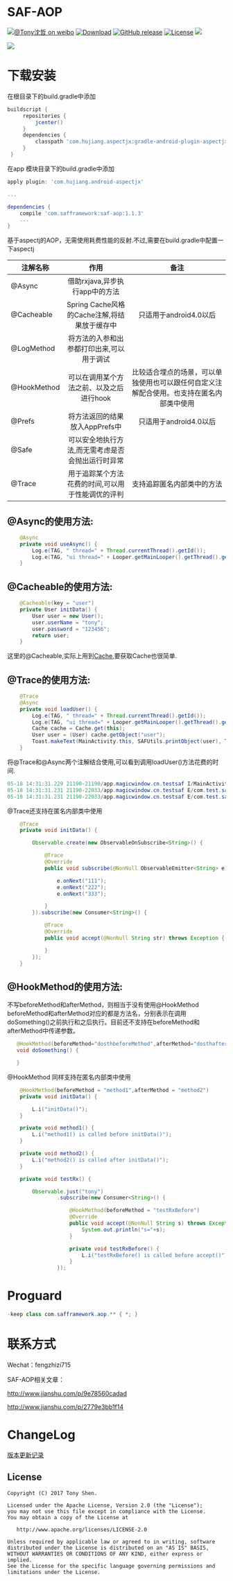 # SAF-AOP

[![@Tony沈哲 on weibo](https://img.shields.io/badge/weibo-%40Tony%E6%B2%88%E5%93%B2-blue.svg)](http://www.weibo.com/fengzhizi715)
[![Download](https://img.shields.io/badge/Download-1.1.3-red.svg)](https://bintray.com/fengzhizi715/maven/saf-aop/_latestVersion)
[![GitHub release](https://img.shields.io/badge/release-1.1.3-blue.svg)](https://github.com/fengzhizi715/SAF-AOP/releases)
[![License](https://img.shields.io/badge/license-Apache%202-lightgrey.svg)](https://www.apache.org/licenses/LICENSE-2.0.html)
<a href="http://www.methodscount.com/?lib=com.safframework%3Asaf-aop%3A1.1.3"><img src="https://img.shields.io/badge/Methods and size-core: 107 | deps: 43027 | 28 KB-e91e63.svg"/></a>

![](logo.png)

# 下载安装

在根目录下的build.gradle中添加
```groovy
buildscript {
     repositories {
         jcenter()
     }
     dependencies {
         classpath 'com.hujiang.aspectjx:gradle-android-plugin-aspectjx:1.0.10'
     }
 }
```

在app 模块目录下的build.gradle中添加
```groovy
apply plugin: 'com.hujiang.android-aspectjx'

...

dependencies {
    compile 'com.safframework:saf-aop:1.1.3'
    ...
}
```

基于aspectj的AOP，无需使用耗费性能的反射.不过,需要在build.gradle中配置一下aspectj


| 注解名称        | 作用          | 备注          |
| ------------- |:-------------:| :-------------:|
| @Async        |借助rxjava,异步执行app中的方法|       |
| @Cacheable    |Spring Cache风格的Cache注解,将结果放于缓存中|只适用于android4.0以后|
| @LogMethod    |将方法的入参和出参都打印出来,可以用于调试|       |
| @HookMethod   |可以在调用某个方法之前、以及之后进行hook|比较适合埋点的场景，可以单独使用也可以跟任何自定义注解配合使用。也支持在匿名内部类中使用|
| @Prefs        |将方法返回的结果放入AppPrefs中|只适用于android4.0以后|
| @Safe         |可以安全地执行方法,而无需考虑是否会抛出运行时异常|       |
| @Trace        |用于追踪某个方法花费的时间,可以用于性能调优的评判|支持追踪匿名内部类中的方法       |


@Async的使用方法:
---
```Java
	@Async
	private void useAsync() {
		Log.e(TAG, " thread=" + Thread.currentThread().getId());
		Log.e(TAG, "ui thread=" + Looper.getMainLooper().getThread().getId());
	}
```

@Cacheable的使用方法:
---
```Java
	@Cacheable(key = "user")
	private User initData() {
		User user = new User();
		user.userName = "tony";
		user.password = "123456";
		return user;
	}
```

这里的@Cacheable,实际上用到[Cache](https://github.com/fengzhizi715/SAF/blob/master/docs/cache.md),要获取Cache也很简单.

@Trace的使用方法:
---
```Java
	@Trace
	@Async
	private void loadUser() {
		Log.e(TAG, " thread=" + Thread.currentThread().getId());
		Log.e(TAG, "ui thread=" + Looper.getMainLooper().getThread().getId());
		Cache cache = Cache.get(this);
		User user = (User) cache.getObject("user");
		Toast.makeText(MainActivity.this, SAFUtils.printObject(user), Toast.LENGTH_SHORT).show();
	}
```
将@Trace和@Async两个注解结合使用,可以看到调用loadUser()方法花费的时间.
```Java
05-18 14:31:31.229 21190-21190/app.magicwindow.cn.testsaf I/MainActivity: MainActivity=loadUser() take [1ms]
05-18 14:31:31.231 21190-22033/app.magicwindow.cn.testsaf E/com.test.saf.activity.MainActivity:  thread=14876
05-18 14:31:31.231 21190-22033/app.magicwindow.cn.testsaf E/com.test.saf.activity.MainActivity: ui thread=1
```


@Trace还支持在匿名内部类中使用

```java
    @Trace
    private void initData() {

        Observable.create(new ObservableOnSubscribe<String>() {

            @Trace
            @Override
            public void subscribe(@NonNull ObservableEmitter<String> e) throws Exception {

                e.onNext("111");
                e.onNext("222");
                e.onNext("333");

            }
        }).subscribe(new Consumer<String>() {

            @Trace
            @Override
            public void accept(@NonNull String str) throws Exception {

            }
        });
    }
```

@HookMethod的使用方法:
---
不写beforeMethod和afterMethod，则相当于没有使用@HookMethod<br>
beforeMethod和afterMethod对应的都是方法名，分别表示在调用doSomething()之前执行和之后执行。目前还不支持在beforeMethod和afterMethod中传递参数。

```Java
   @HookMethod(beforeMethod="dosthbeforeMethod",afterMethod="dosthafterMethod")
   void doSomething() {

   }
```

@HookMethod 同样支持在匿名内部类中使用

```java
    @HookMethod(beforeMethod = "method1",afterMethod = "method2")
    private void initData() {

        L.i("initData()");
    }

    private void method1() {
        L.i("method1() is called before initData()");
    }

    private void method2() {
        L.i("method2() is called after initData()");
    }

    private void testRx() {

        Observable.just("tony")
                .subscribe(new Consumer<String>() {

                    @HookMethod(beforeMethod = "testRxBefore")
                    @Override
                    public void accept(@NonNull String s) throws Exception {
                        System.out.println("s="+s);
                    }

                    private void testRxBefore() {
                        L.i("testRxBefore() is called before accept()");
                    }
                });
```

Proguard
===
```java
-keep class com.safframework.aop.** { *; }
```

联系方式
===

Wechat：fengzhizi715

SAF-AOP相关文章：

http://www.jianshu.com/p/9e78560cadad

http://www.jianshu.com/p/2779e3bb1f14

ChangeLog
===
[版本更新记录](CHANGELOG.md)

License
-------

    Copyright (C) 2017 Tony Shen.

    Licensed under the Apache License, Version 2.0 (the "License");
    you may not use this file except in compliance with the License.
    You may obtain a copy of the License at

       http://www.apache.org/licenses/LICENSE-2.0

    Unless required by applicable law or agreed to in writing, software
    distributed under the License is distributed on an "AS IS" BASIS,
    WITHOUT WARRANTIES OR CONDITIONS OF ANY KIND, either express or implied.
    See the License for the specific language governing permissions and
    limitations under the License.
